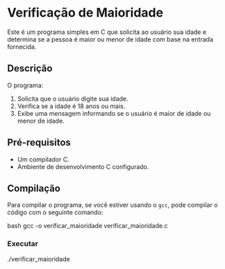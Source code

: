 # Verificação de Maioridade

Este é um programa simples em C que solicita ao usuário sua idade e determina se a pessoa é maior ou menor de idade com base na entrada fornecida.

## Descrição

O programa:

1. Solicita que o usuário digite sua idade.
2. Verifica se a idade é 18 anos ou mais.
3. Exibe uma mensagem informando se o usuário é maior de idade ou menor de idade.

## Pré-requisitos

- Um compilador C.
- Ambiente de desenvolvimento C configurado.

## Compilação

Para compilar o programa, se você estiver usando o `gcc`, pode compilar o código com o seguinte comando:

bash
gcc -o verificar_maioridade verificar_maioridade.c

### Executar
./verificar_maioridade
